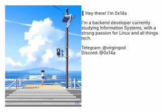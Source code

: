 <p float="left">
<img src='pic.jpg' width='250' align="left">
<p float="left">
<br>
👋 Hey there! I'm 0x14a

I'm a backend developer currently studying Information Systems, with a strong passion for Linux and all things tech.

Telegram: @virgingod<br>
Discord: @0x14a<br>
</p>
</p>

